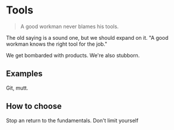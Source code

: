 Tools
=====

> A good workman never blames his tools.

The old saying is a sound one, but we should expand on it. "A good workman knows
the right tool for the job."

We get bombarded with products. We're also stubborn.

Examples
--------

Git, mutt.

How to choose
-------------

Stop an return to the fundamentals.
Don't limit yourself
